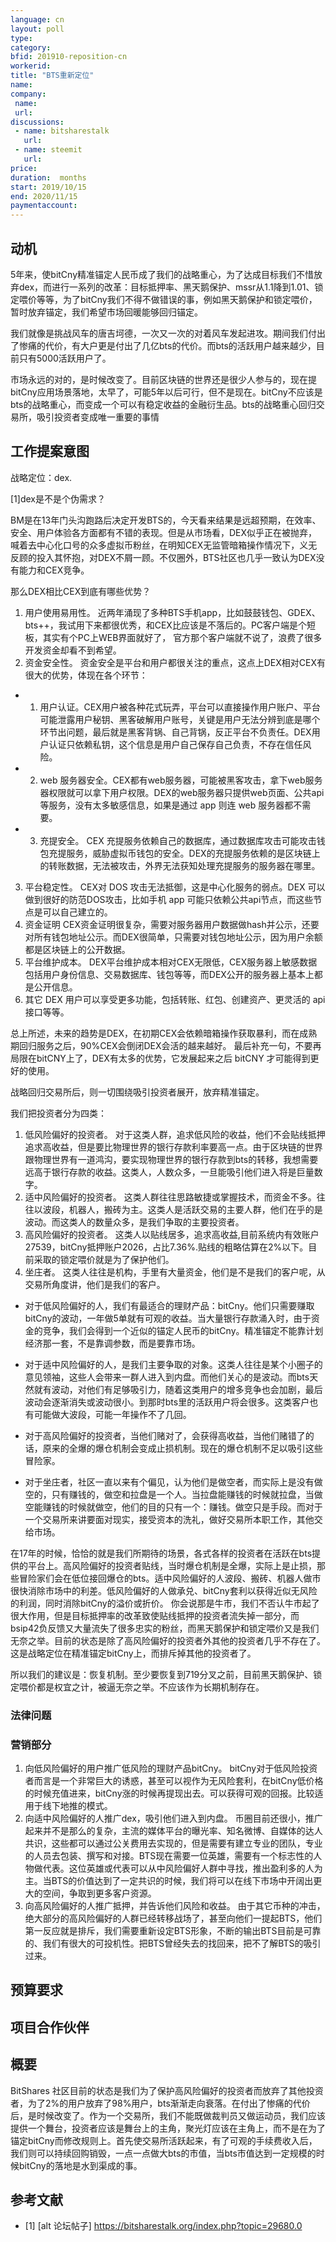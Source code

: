 ```yaml
---
language: cn
layout: poll
type: 
category: 
bfid: 201910-reposition-cn
workerid: 
title: "BTS重新定位"
name: 
company:
 name: 
 url:
discussions:
 - name: bitsharestalk
   url: 
 - name: steemit
   url: 
price: 
duration:  months
start: 2019/10/15
end: 2020/11/15
paymentaccount: 
---
```


## 动机

5年来，使bitCny精准锚定人民币成了我们的战略重心，为了达成目标我们不惜放弃dex，而进行一系列的改革：目标抵押率、黑天鹅保护、mssr从1.1降到1.01、锁定喂价等等，为了bitCny我们不得不做错误的事，例如黑天鹅保护和锁定喂价，暂时放弃锚定，我们希望市场回暖能够回归锚定。

我们就像是挑战风车的唐吉坷德，一次又一次的对着风车发起进攻。期间我们付出了惨痛的代价，有大户更是付出了几亿bts的代价。而bts的活跃用户越来越少，目前只有5000活跃用户了。

市场永远的对的，是时候改变了。目前区块链的世界还是很少人参与的，现在提bitCny应用场景落地，太早了，可能5年以后可行，但不是现在。bitCny不应该是bts的战略重心，而变成一个可以有稳定收益的金融衍生品。bts的战略重心回归交易所，吸引投资者变成唯一重要的事情



## 工作提案意图

战略定位：dex.

[1]dex是不是个伪需求？

BM是在13年门头沟跑路后决定开发BTS的，今天看来结果是远超预期，在效率、安全、用户体验各方面都有不错的表现。但是从市场看，DEX似乎正在被抛弃，喊着去中心化口号的众多虚拟币粉丝，在明知CEX无监管暗箱操作情况下，义无反顾的投入其怀抱，对DEX不屑一顾。不仅圈外，BTS社区也几乎一致认为DEX没有能力和CEX竞争。

那么DEX相比CEX到底有哪些优势？
1. 用户使用易用性。
近两年涌现了多种BTS手机app，比如鼓鼓钱包、GDEX、bts++，我试用下来都很优秀，和CEX比应该是不落后的。PC客户端是个短板，其实有个PC上WEB界面就好了，
官方那个客户端就不说了，浪费了很多开发资金却看不到希望。
2. 资金安全性。
资金安全是平台和用户都很关注的重点，这点上DEX相对CEX有很大的优势，体现在各个环节：
- 1. 用户认证。CEX用户被各种花式玩弄，平台可以直接操作用户账户、平台可能泄露用户秘钥、黑客破解用户账号，关键是用户无法分辨到底是哪个环节出问题，最后就是黑客背锅、自己背锅，反正平台不负责任。DEX用户认证只依赖私钥，这个信息是用户自己保存自己负责，不存在信任风险。
- 2. web 服务器安全。CEX都有web服务器，可能被黑客攻击，拿下web服务器权限就可以拿下用户权限。DEX的web服务器只提供web页面、公共api等服务，没有太多敏感信息，如果是通过 app 则连 web 服务器都不需要。
- 3. 充提安全。 CEX 充提服务依赖自己的数据库，通过数据库攻击可能攻击钱包充提服务，威胁虚拟币钱包的安全。DEX的充提服务依赖的是区块链上的转账数据，无法被攻击，外界无法获知处理充提服务的服务器在哪里。
3. 平台稳定性。
CEX对 DOS 攻击无法抵御，这是中心化服务的弱点。DEX 可以做到很好的防范DOS攻击，比如手机 app 可能只依赖公共api节点，而这些节点是可以自己建立的。
4. 资金证明
CEX资金证明很复杂，需要对服务器用户数据做hash并公示，还要对所有钱包地址公示。而DEX很简单，只需要对钱包地址公示，因为用户余额都是区块链上的公开数据。
5. 平台维护成本。
DEX平台维护成本相对CEX无限低，CEX服务器上敏感数据包括用户身份信息、交易数据库、钱包等等，而DEX公开的服务器上基本上都是公开信息。
6. 其它
DEX 用户可以享受更多功能，包括转账、红包、创建资产、更灵活的 api 接口等等。

总上所述，未来的趋势是DEX，在初期CEX会依赖暗箱操作获取暴利，而在成熟期回归服务之后，90%CEX会倒闭DEX会活的越来越好。
最后补充一句，不要再局限在bitCNY上了，DEX有太多的优势，它发展起来之后 bitCNY 才可能得到更好的使用。

战略回归交易所后，则一切围绕吸引投资者展开，放弃精准锚定。

我们把投资者分为四类：
1. 低风险偏好的投资者。
对于这类人群，追求低风险的收益，他们不会贴线抵押追求高收益，但是要比物理世界的银行存款利率要高一点。由于区块链的世界跟物理世界有一道鸿沟，要实现物理世界的银行存款到bts的转移，我想需要远高于银行存款的收益。这类人，人数众多，一旦能吸引他们进入将是巨量数字。
2. 适中风险偏好的投资者。
这类人群往往思路敏捷或掌握技术，而资金不多。往往以波段，机器人，搬砖为主。这类人是活跃交易的主要人群，他们在乎的是波动。而这类人的数量众多，是我们争取的主要投资者。
3. 高风险偏好的投资者。
这类人以贴线居多，追求高收益,目前系统内有效账户27539，bitCny抵押账户2026，占比7.36%.贴线的粗略估算在2%以下。目前采取的锁定喂价就是为了保护他们。
4. 坐庄者。
这类人往往是机构，手里有大量资金，他们是不是我们的客户呢，从交易所角度讲，他们是我们的客户。

- 对于低风险偏好的人，我们有最适合的理财产品：bitCny。他们只需要赚取bitCny的波动，一年做5单就有可观的收益。当大量银行存款涌入时，由于资金的竞争，我们会得到一个近似的锚定人民币的bitCny。精准锚定不能靠计划经济那一套，不是靠调参数，而是要靠市场。

- 对于适中风险偏好的人，是我们主要争取的对象。这类人往往是某个小圈子的意见领袖，这些人会带来一群人进入到内盘。而他们关心的是波动。而bts天然就有波动，对他们有足够吸引力，随着这类用户的增多竞争也会加剧，最后波动会逐渐消失或波动很小。到那时bts里的活跃用户将会很多。这类客户也有可能做大波段，可能一年操作不了几回。

- 对于高风险偏好的投资者，当他们赌对了，会获得高收益，当他们赌错了的话，原来的全爆的爆仓机制会变成止损机制。现在的爆仓机制不足以吸引这些冒险家。

- 对于坐庄者，社区一直以来有个偏见，认为他们是做空者，而实际上是没有做空的，只有赚钱的，做空和拉盘是一个人。当拉盘能赚钱的时候就拉盘，当做空能赚钱的时候就做空，他们的目的只有一个：赚钱。做空只是手段。而对于一个交易所来讲要面对现实，接受资本的洗礼，做好交易所本职工作，其他交给市场。

在17年的时候，恰恰的就是我们所期待的场景，各式各样的投资者在活跃在bts提供的平台上。高风险偏好的投资者贴线，当时爆仓机制是全爆，实际上是止损，那些冒险家们会在低位接回爆仓的bts。适中风险偏好的人波段、搬砖、机器人做市很快消除市场中的利差。低风险偏好的人做承兑、bitCny套利以获得近似无风险的利润，同时消除bitCny的溢价或折价。
你会说那是牛市，我们不否认牛市起了很大作用，但是目标抵押率的改革致使贴线抵押的投资者流失掉一部分，而bsip42负反馈又大量流失了很多忠实的粉丝，而黑天鹅保护和锁定喂价又是我们无奈之举。目前的状态是除了高风险偏好的投资者外其他的投资者几乎不存在了。
这是战略定位在精准锚定bitCny上，而排斥掉其他的投资者了。

所以我们的建议是：恢复机制。至少要恢复到719分叉之前，目前黑天鹅保护、锁定喂价都是权宜之计，被逼无奈之举。不应该作为长期机制存在。

### 法律问题


### 营销部分

1. 向低风险偏好的用户推广低风险的理财产品bitCny。
bitCny对于低风险投资者而言是一个非常巨大的诱惑，甚至可以视作为无风险套利，在bitCny低价格的时候充值进来，bitCny涨的时候再提现出去。可以获得可观的回报。比较适用于线下地推的模式。
2. 向适中风险偏好的人推广dex，吸引他们进入到内盘。
币圈目前还很小，推广起来并不是那么的复杂，主流的媒体平台的曝光率、知名微博、自媒体的达人共识，这些都可以通过公关费用去实现的，但是需要有建立专业的团队，专业的人员去包装、撰写和对接。BTS现在需要一位英雄，需要有一个标志性的人物做代表。这位英雄或代表可以从中风险偏好人群中寻找，推出盈利多的人为主。当BTS的价值达到了一定共识的时候，我们将可以在线下市场中开阔出更大的空间，争取到更多客户资源。
3. 向高风险偏好的人推广抵押，并告诉他们风险和收益。
由于其它币种的冲击，绝大部分的高风险偏好的人群已经转移战场了，甚至向他们一提起BTS，他们第一反应就是排斥，我们需要重新设定BTS形象，不断的输出BTS目前是可靠的、我们有很大的可投机性。把BTS曾经失去的找回来，把不了解BTS的吸引过来。


## 预算要求



## 项目合作伙伴



## 概要

BitShares 社区目前的状态是我们为了保护高风险偏好的投资者而放弃了其他投资者，为了2%的用户放弃了98%用户，bts渐渐走向衰落。在付出了惨痛的代价后，是时候改变了。作为一个交易所，我们不能既做裁判员又做运动员，我们应该提供一个舞台，投资者应该是舞台上的主角，聚光灯应该在主角上，而不是在为了锚定bitCny而修改规则上。首先使交易所活跃起来，有了可观的手续费收入后，我们则可以持续回购销毁，一点一点做大bts的市值，当bts市值达到一定规模的时候bitCny的落地是水到渠成的事。


## 参考文献

* [1] [alt 论坛帖子]  https://bitsharestalk.org/index.php?topic=29680.0
